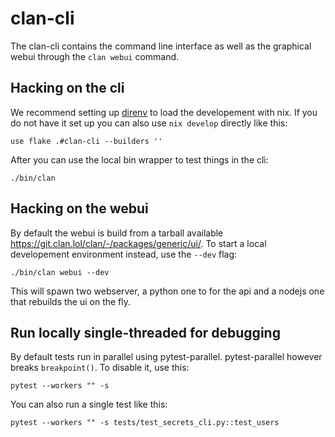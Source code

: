 # clan-cli

The clan-cli contains the command line interface as well as the graphical webui through the `clan webui` command.

## Hacking on the cli

We recommend setting up [direnv](https://direnv.net/) to load the developement with nix.
If you do not have it set up you can also use `nix develop` directly like this:

```
use flake .#clan-cli --builders ''
```

After you can use the local bin wrapper to test things in the cli:

```
./bin/clan
```

## Hacking on the webui

By default the webui is build from a tarball available https://git.clan.lol/clan/-/packages/generic/ui/.
To start a local developement environment instead, use the `--dev` flag:

```
./bin/clan webui --dev
```

This will spawn two webserver, a python one to for the api and a nodejs one that rebuilds the ui on the fly.

## Run locally single-threaded for debugging

By default tests run in parallel using pytest-parallel.
pytest-parallel however breaks `breakpoint()`. To disable it, use this:

```console
pytest --workers "" -s
```

You can also run a single test like this:

```console
pytest --workers "" -s tests/test_secrets_cli.py::test_users
```
